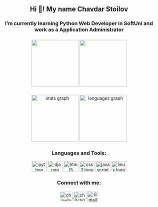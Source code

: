 <h2 align="center">Hi 👋! My name Chavdar Stoilov</h2>

###

<h3 align="center">I’m currently learning Python Web Developer in SoftUni and work as a Application Administrator</h3>

###

<div align="center">
  <img height="150" src="https://cdn.dribbble.com/users/926537/screenshots/4502924/python-2.gif"  />
  <img height="150" src="https://media.tenor.com/JHQi03Q3pLAAAAAC/jim-carrey-bruce-almighty.gif" />
</div>

###

<div align="center">
  <img src="https://github-readme-stats.vercel.app/api?username=ChavdarStoilov&show_icons=true&theme=radical" height="150" alt="stats graph"  />
  <img src="https://github-readme-stats.vercel.app/api/top-langs?username=ChavdarStoilov&locale=en&hide_title=false&layout=compact&card_width=320&langs_count=5&theme=dracula&hide_border=false&order=2" height="150" alt="languages graph"  />

</div>

###

###
<h3 align="center" >Languages and Tools:</h3>
<div align="center">
  <img src="https://cdn.jsdelivr.net/gh/devicons/devicon/icons/python/python-original.svg" height="33" width="47" alt="python logo"  />
  <img src="https://cdn.jsdelivr.net/gh/devicons/devicon/icons/django/django-plain.svg" height="33" width="47" alt="django logo"  />
  <img src="https://cdn.jsdelivr.net/gh/devicons/devicon/icons/html5/html5-original.svg" height="33" width="47" alt="html5 logo"  />
  <img src="https://cdn.jsdelivr.net/gh/devicons/devicon/icons/css3/css3-original.svg" height="33" width="47" alt="css3 logo"  />
  <img src="https://cdn.jsdelivr.net/gh/devicons/devicon/icons/javascript/javascript-original.svg" height="33" width="47" alt="javascript logo"  />
  <img src="https://cdn.jsdelivr.net/gh/devicons/devicon/icons/linux/linux-original.svg" height="33" width="47" alt="linux logo"  />
</div>

###
<h3 align="center" >Connect with me:</h3>
<div align="center">
    <a href="https://linkedin.com/in/chavdar-stoilov-7a8088167" target="blank"><img align="center" src="https://raw.githubusercontent.com/rahuldkjain/github-profile-readme-generator/master/src/images/icons/Social/linked-in-alt.svg" alt="chavdar-stoilov-7a8088167" height="30" width="40" /> 
    </a>
    <a href="https://instagram.com/ch0ch0o" target="blank"><img align="center" src="https://raw.githubusercontent.com/rahuldkjain/github-profile-readme-generator/master/src/images/icons/Social/instagram.svg" alt="ch0ch0o" height="30" width="40" />
    </a>
    <a target="_blank" href="mailto:stoilov.chavdar@gmail.com">
  <img align="center" alt="Gmail" height="35" width="35" src="https://upload.wikimedia.org/wikipedia/commons/2/2e/Gmail_2020.png" />
    </a>
</div>

###

<div align="center"
    <img src="https://komarev.com/ghpvc/?username=ChavdarStoilov&style=flat-square&color=blue" alt=""/>
</div>

###
